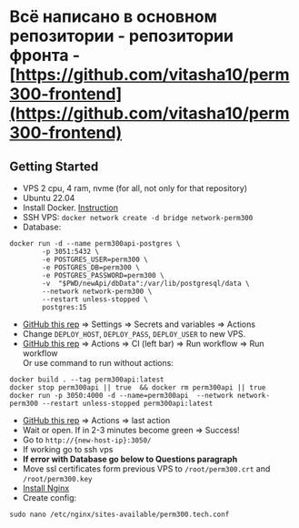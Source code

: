 # Всё написано в основном репозитории - репозитории фронта - [https://github.com/vitasha10/perm300-frontend](https://github.com/vitasha10/perm300-frontend)

## Getting Started

* VPS 2 cpu, 4 ram, nvme (for all, not only for that repository)
* Ubuntu 22.04
* Install Docker. [Instruction](https://www.digitalocean.com/community/tutorials/how-to-install-and-use-docker-on-ubuntu-22-04)
* SSH VPS: ```docker network create -d bridge network-perm300```
* Database:
```
docker run -d --name perm300api-postgres \
        -p 3051:5432 \
        -e POSTGRES_USER=perm300 \
        -e POSTGRES_DB=perm300 \
        -e POSTGRES_PASSWORD=perm300 \
        -v  "$PWD/newApi/dbData":/var/lib/postgresql/data \
        --network network-perm300 \
        --restart unless-stopped \
        postgres:15
```
* [GitHub this rep](https://github.com/VWperm/dialog-with-manager) => Settings => Secrets and variables => Actions
* Change ```DEPLOY_HOST```, ```DEPLOY_PASS```, ```DEPLOY_USER``` to new VPS.
* [GitHub this rep](https://github.com/VWperm/dialog-with-manager) => Actions => CI (left bar) => Run workflow => Run workflow \
  Or use command to run without actions:
```
docker build . --tag perm300api:latest
docker stop perm300api || true  && docker rm perm300api || true
docker run -p 3050:4000 -d --name=perm300api  --network network-perm300 --restart unless-stopped perm300api:latest
```
* [GitHub this rep](https://github.com/VWperm/dialog-with-manager) => Actions => last action
* Wait or open. If in 2-3 minutes become green => Success!
* Go to ```http://{new-host-ip}:3050/```
* If working go to ssh vps
* **If error with Database go below to Questions paragraph**
* Move ssl certificates form previous VPS to ```/root/perm300.crt``` and ```/root/perm300.key```
* [Install Nginx](https://www.digitalocean.com/community/tutorials/how-to-install-nginx-on-ubuntu-22-04)
* Create config:
```
sudo nano /etc/nginx/sites-available/perm300.tech.conf
```